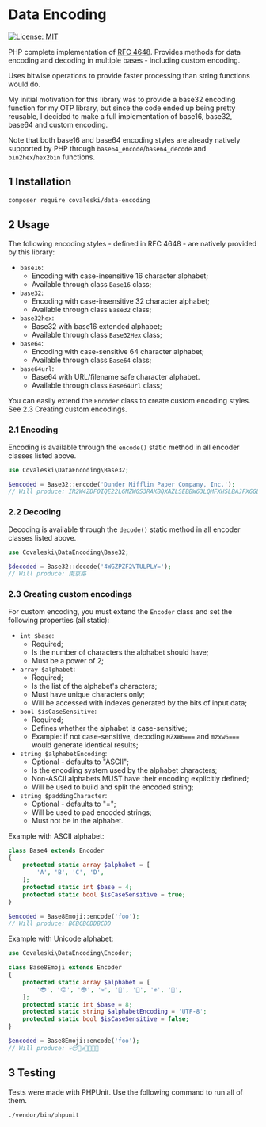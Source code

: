 # Data Encoding

[![License: MIT](https://img.shields.io/badge/License-MIT-green)](LICENSE)

PHP complete implementation of [RFC 4648](https://datatracker.ietf.org/doc/html/rfc4648). Provides methods for data encoding and decoding in multiple bases - including custom encoding.

Uses bitwise operations to provide faster processing than string functions would do.

My initial motivation for this library was to provide a base32 encoding function for my OTP library, but since the code ended up being pretty reusable, I decided to make a full implementation of base16, base32, base64 and custom encoding.

Note that both base16 and base64 encoding styles are already natively supported by PHP through `base64_encode`/`base64_decode` and `bin2hex`/`hex2bin` functions.

## 1 Installation

```sh
composer require covaleski/data-encoding
```

## 2 Usage

The following encoding styles - defined in RFC 4648 - are natively provided by this library:

- `base16`:
  - Encoding with case-insensitive 16 character alphabet;
  - Available through class `Base16` class;
- `base32`:
  - Encoding with case-insensitive 32 character alphabet;
  - Available through class `Base32` class;
- `base32hex`:
  - Base32 with base16 extended alphabet;
  - Available through class `Base32Hex` class;
- `base64`:
  - Encoding with case-sensitive 64 character alphabet;
  - Available through class `Base64` class;
- `base64url`: 
  - Base64 with URL/filename safe character alphabet.
  - Available through class `Base64Url` class;

You can easily extend the `Encoder` class to create custom encoding styles. See 2.3 Creating custom encodings.

### 2.1 Encoding

Encoding is available through the `encode()` static method in all encoder classes listed above.

```php
use Covaleski\DataEncoding\Base32;

$encoded = Base32::encode('Dunder Mifflin Paper Company, Inc.');
// Will produce: IR2W4ZDFOIQE22LGMZWGS3RAKBQXAZLSEBBW63LQMFXHSLBAJFXGGLQ=
```

### 2.2 Decoding

Decoding is available through the `decode()` static method in all encoder classes listed above.

```php
use Covaleski\DataEncoding\Base32;

$decoded = Base32::decode('4WGZPZF2VTULPLY=');
// Will produce: 南京路
```

### 2.3 Creating custom encodings

For custom encoding, you must extend the `Encoder` class and set the following properties (all static):

- `int $base`:
  - Required;
  - Is the number of characters the alphabet should have;
  - Must be a power of 2;
- `array $alphabet`:
  - Required;
  - Is the list of the alphabet's characters;
  - Must have unique characters only;
  - Will be accessed with indexes generated by the bits of input data;
- `bool $isCaseSensitive`:
  - Required;
  - Defines whether the alphabet is case-sensitive;
  - Example: if not case-sensitive, decoding `MZXW6===` and `mzxw6===` would generate identical results;
- `string $alphabetEncoding`:
  - Optional - defaults to "ASCII";
  - Is the encoding system used by the alphabet characters;
  - Non-ASCII alphabets MUST have their encoding explicitly defined;
  - Will be used to build and split the encoded string;
- `string $paddingCharacter`:
  - Optional - defaults to "=";
  - Will be used to pad encoded strings;
  - Must not be in the alphabet.

Example with ASCII alphabet:

```php
class Base4 extends Encoder
{
    protected static array $alphabet = [
        'A', 'B', 'C', 'D',
    ];
    protected static int $base = 4;
    protected static bool $isCaseSensitive = true;
}

$encoded = Base8Emoji::encode('foo');
// Will produce: BCBCBCDDBCDD
```

Example with Unicode alphabet:

```php
use Covaleski\DataEncoding\Encoder;

class Base8Emoji extends Encoder
{
    protected static array $alphabet = [
        '😎', '😔', '😳', '💀', '🤡', '👀', '✊', '💅',
    ];
    protected static int $base = 8;
    protected static string $alphabetEncoding = 'UTF-8';
    protected static bool $isCaseSensitive = false;
}

$encoded = Base8Emoji::encode('foo');
// Will produce: 💀😔🤡✊💅👀👀💅
```
## 3 Testing

Tests were made with PHPUnit. Use the following command to run all of them.

```sh
./vendor/bin/phpunit
```
